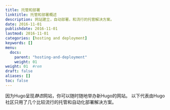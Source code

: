 ```yaml
---
title: 托管和部署
linktitle: 托管和部署概述
description: 网站建立，自动部署，和流行的托管解决方案。
date: 2016-11-01
publishdate: 2016-11-01
lastmod: 2016-11-01
categories: [hosting and deployment]
keywords: []
menu:
  docs:
    parent: "hosting-and-deployment"
    weight: 01
weight: 01	#rem
draft: false
aliases: []
toc: false
---
```


因为Hugo呈现*静态*网站，你可以随时随地举办新Hugo的网站。
以下代表由Hugo社区只用了几个比较流行的托管和自动化部署解决方案。
